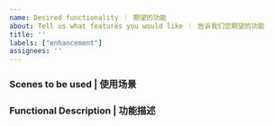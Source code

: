 ```yaml
---
name: Desired functionality ｜ 期望的功能
about: Tell us what features you would like ｜ 告诉我们您期望的功能
title: ''
labels: ["enhancement"]
assignees: ''
---
```


<!-- Please answer these questions before you submit the desired feature. | 请在您提交期望的功能之前，回答以下这些问题。 -->

### Scenes to be used | 使用场景

### Functional Description | 功能描述
